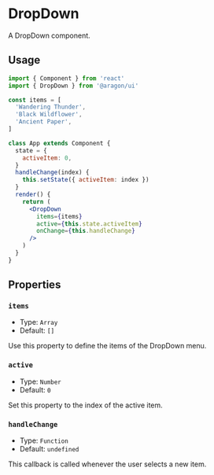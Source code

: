 # DropDown

A DropDown component.

## Usage

```jsx
import { Component } from 'react'
import { DropDown } from '@aragon/ui'

const items = [
  'Wandering Thunder',
  'Black Wildflower',
  'Ancient Paper',
]

class App extends Component {
  state = {
    activeItem: 0,
  }
  handleChange(index) {
    this.setState({ activeItem: index })
  }
  render() {
    return (
      <DropDown
        items={items}
        active={this.state.activeItem}
        onChange={this.handleChange}
      />
    )
  }
}
```

## Properties

### `items`

- Type: `Array`
- Default: `[]`

Use this property to define the items of the DropDown menu.

### `active`

- Type: `Number`
- Default: `0`

Set this property to the index of the active item.

### `handleChange`

- Type: `Function`
- Default: `undefined`

This callback is called whenever the user selects a new item.
